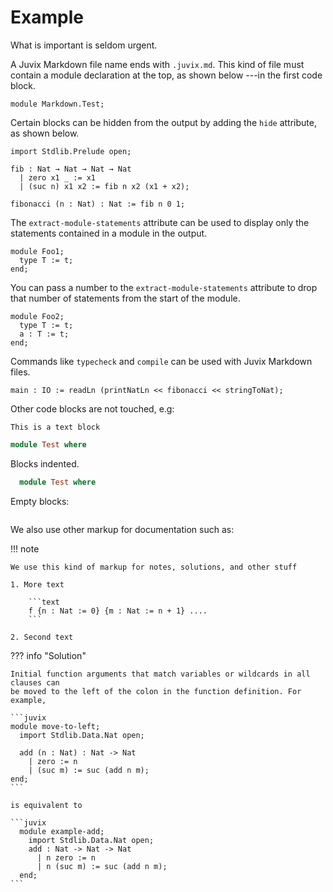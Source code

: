 # Example

What is important is seldom urgent.

A Juvix Markdown file name ends with `.juvix.md`. This kind of file must contain
a module declaration at the top, as shown below ---in the first code block.

```juvix
module Markdown.Test;
```

Certain blocks can be hidden from the output by adding the `hide` attribute, as shown below.

```juvix hide
import Stdlib.Prelude open;
```

```juvix
fib : Nat → Nat → Nat → Nat
  | zero x1 _ := x1
  | (suc n) x1 x2 := fib n x2 (x1 + x2);

fibonacci (n : Nat) : Nat := fib n 0 1;
```

The `extract-module-statements` attribute can be used to display only the statements contained in a module in the output.

```juvix extract-module-statements
module Foo1;
  type T := t;
end;
```

You can pass a number to the `extract-module-statements` attribute to drop that number of statements from the start of the module.

```juvix extract-module-statements 1
module Foo2;
  type T := t;
  a : T := t;
end;
```

Commands like `typecheck` and `compile` can be used with Juvix Markdown files.

```juvix
main : IO := readLn (printNatLn << fibonacci << stringToNat);
```

Other code blocks are not touched, e.g:

```text
This is a text block
```


```haskell
module Test where
```

Blocks indented.

  ```haskell
    module Test where
  ```

Empty blocks:

```
```

We also use other markup for documentation such as:

!!! note

    We use this kind of markup for notes, solutions, and other stuff

    1. More text

        ```text
        f {n : Nat := 0} {m : Nat := n + 1} ....
        ```

    2. Second text


??? info "Solution"

    Initial function arguments that match variables or wildcards in all clauses can
    be moved to the left of the colon in the function definition. For example,

    ```juvix
    module move-to-left;
      import Stdlib.Data.Nat open;

      add (n : Nat) : Nat -> Nat
        | zero := n
        | (suc m) := suc (add n m);
    end;
    ```

    is equivalent to

    ```juvix
      module example-add;
        import Stdlib.Data.Nat open;
        add : Nat -> Nat -> Nat
          | n zero := n
          | n (suc m) := suc (add n m);
      end;
    ```
